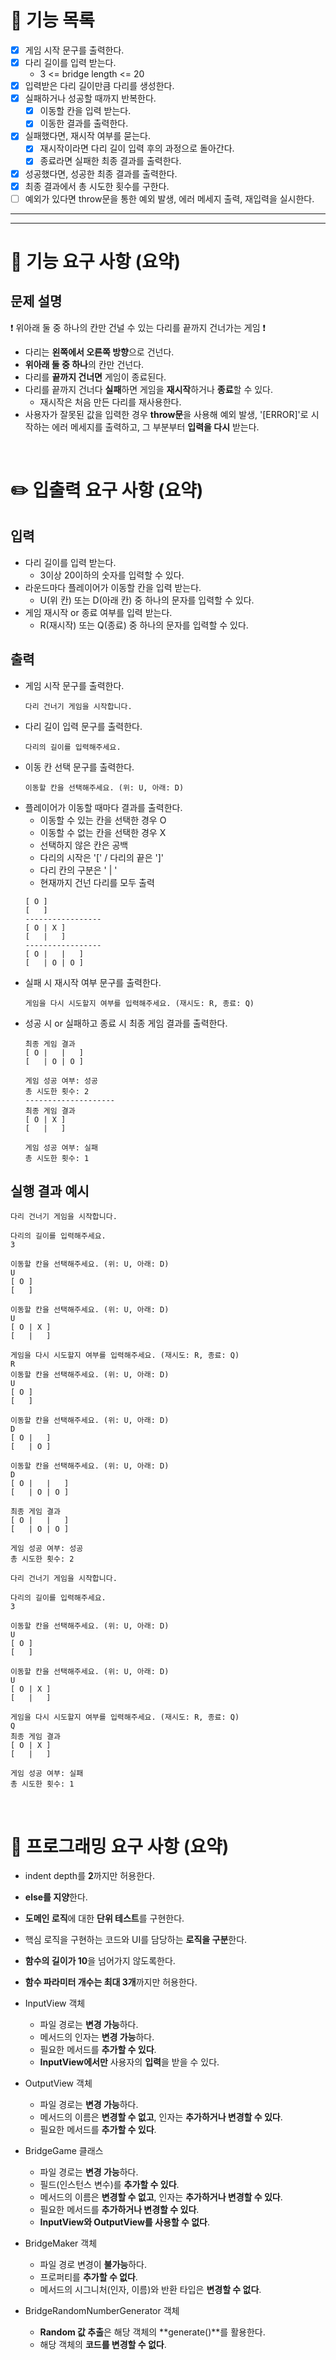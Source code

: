 # 📜 **기능 목록**
- [X] 게임 시작 문구를 출력한다.
- [X] 다리 길이를 입력 받는다.
  - 3 <= bridge length <= 20
- [x] 입력받은 다리 길이만큼 다리를 생성한다.
- [x] 실패하거나 성공할 때까지 반복한다.
  - [X] 이동할 칸을 입력 받는다.
  - [x] 이동한 결과를 출력한다.
- [X] 실패했다면, 재시작 여부를 묻는다.
  - [X] 재시작이라면 다리 길이 입력 후의 과정으로 돌아간다.
  - [X] 종료라면 실패한 최종 결과를 출력한다.
- [X] 성공했다면, 성공한 최종 결과를 출력한다.
- [X] 최종 결과에서 총 시도한 횟수를 구한다.
- [ ] 예외가 있다면 throw문을 통한 예외 발생, 에러 메세지 출력, 재입력을 실시한다.

---
---

# 🚀 **기능 요구 사항 (요약)**
## **문제 설명**
❗ 위아래 둘 중 하나의 칸만 건널 수 있는 다리를 끝까지 건너가는 게임 ❗   
   
- 다리는 **왼쪽에서 오른쪽 방향**으로 건넌다.
- **위아래 둘 중 하나**의 칸만 건넌다.
- 다리를 **끝까지 건너면** 게임이 종료된다.
- 다리를 끝까지 건너다 **실패**하면 게임을 **재시작**하거나 **종료**할 수 있다.
  - 재시작은 처음 만든 다리를 재사용한다.
- 사용자가 잘못된 값을 입력한 경우 **throw문**을 사용해 예외 발생, '[ERROR]'로 시작하는 에러 메세지를 출력하고, 그 부분부터 **입력을 다시** 받는다.
<br/>

# ✏️ **입출력 요구 사항 (요약)**
## **입력**
- 다리 길이를 입력 받는다. 
  - 3이상 20이하의 숫자를 입력할 수 있다.
- 라운드마다 플레이어가 이동할 칸을 입력 받는다.
  - U(위 칸) 또는 D(아래 칸) 중 하나의 문자를 입력할 수 있다.
- 게임 재시작 or 종료 여부를 입력 받는다.
  - R(재시작) 또는 Q(종료) 중 하나의 문자를 입력할 수 있다.

## **출력**
- 게임 시작 문구를 출력한다.
  ```
  다리 건너기 게임을 시작합니다.
  ```
- 다리 길이 입력 문구를 출력한다.
  ```
  다리의 길이를 입력해주세요.
  ```
- 이동 칸 선택 문구를 출력한다.
  ```
  이동할 칸을 선택해주세요. (위: U, 아래: D)
  ```
- 플레이어가 이동할 때마다 결과를 출력한다.
  - 이동할 수 있는 칸을 선택한 경우 O
  - 이동할 수 없는 칸을 선택한 경우 X
  - 선택하지 않은 칸은 공백
  - 다리의 시작은 '[' / 다리의 끝은 ']'
  - 다리 칸의 구분은 ' | '
  - 현재까지 건넌 다리를 모두 출력
  ```
  [ O ]
  [   ]
  -----------------
  [ O | X ]
  [   |   ]
  -----------------
  [ O |   |   ]
  [   | O | O ]
  ```
- 실패 시 재시작 여부 문구를 출력한다.
  ```
  게임을 다시 시도할지 여부를 입력해주세요. (재시도: R, 종료: Q)
  ```
- 성공 시 or 실패하고 종료 시 최종 게임 결과를 출력한다.
  ```
  최종 게임 결과
  [ O |   |   ]
  [   | O | O ]

  게임 성공 여부: 성공
  총 시도한 횟수: 2
  --------------------
  최종 게임 결과
  [ O | X ]
  [   |   ]

  게임 성공 여부: 실패
  총 시도한 횟수: 1
  ```

## **실행 결과 예시**

```
다리 건너기 게임을 시작합니다.

다리의 길이를 입력해주세요.
3

이동할 칸을 선택해주세요. (위: U, 아래: D)
U
[ O ]
[   ]

이동할 칸을 선택해주세요. (위: U, 아래: D)
U
[ O | X ]
[   |   ]

게임을 다시 시도할지 여부를 입력해주세요. (재시도: R, 종료: Q)
R
이동할 칸을 선택해주세요. (위: U, 아래: D)
U
[ O ]
[   ]

이동할 칸을 선택해주세요. (위: U, 아래: D)
D
[ O |   ]
[   | O ]

이동할 칸을 선택해주세요. (위: U, 아래: D)
D
[ O |   |   ]
[   | O | O ]

최종 게임 결과
[ O |   |   ]
[   | O | O ]

게임 성공 여부: 성공
총 시도한 횟수: 2
```

```
다리 건너기 게임을 시작합니다.

다리의 길이를 입력해주세요.
3

이동할 칸을 선택해주세요. (위: U, 아래: D)
U
[ O ]
[   ]

이동할 칸을 선택해주세요. (위: U, 아래: D)
U
[ O | X ]
[   |   ]

게임을 다시 시도할지 여부를 입력해주세요. (재시도: R, 종료: Q)
Q
최종 게임 결과
[ O | X ]
[   |   ]

게임 성공 여부: 실패
총 시도한 횟수: 1
```
<br/>

# 🎯 **프로그래밍 요구 사항 (요약)**
- indent depth를 **2**까지만 허용한다.
- **else를 지양**한다.
- **도메인 로직**에 대한 **단위 테스트**를 구현한다.
- 핵심 로직을 구현하는 코드와 UI를 담당하는 **로직을 구분**한다.
- **함수의 길이가 10**을 넘어가지 않도록한다.
- **함수 파라미터 개수는 최대 3개**까지만 허용한다.

- InputView 객체
  - 파일 경로는 **변경 가능**하다.
  - 메서드의 인자는 **변경 가능**하다.
  - 필요한 메서드를 **추가할 수 있다**.
  - **InputView에서만** 사용자의 **입력**을 받을 수 있다.

- OutputView 객체
  - 파일 경로는 **변경 가능**하다.
  - 메서드의 이름은 **변경할 수 없고**, 인자는 **추가하거나 변경할 수 있다**.
  - 필요한 메서드를 **추가할 수 있다**.

- BridgeGame 클래스
  - 파일 경로는 **변경 가능**하다.
  - 필드(인스턴스 변수)를 **추가할 수 있다**.
  - 메서드의 이름은 **변경할 수 없고**, 인자는 **추가하거나 변경할 수 있다**.
  - 필요한 메서드를 **추가하거나 변경할 수 있다**.
  - **InputView와 OutputView를 사용할 수 없다**.

- BridgeMaker 객체
  - 파일 경로 변경이 **불가능**하다.
  - 프로퍼티를 **추가할 수 없다**.
  - 메서드의 시그니처(인자, 이름)와 반환 타입은 **변경할 수 없다**.

- BridgeRandomNumberGenerator 객체
  - **Random 값 추출**은 해당 객체의 **generate()**를 활용한다.
  - 해당 객체의 **코드를 변경할 수 없다**.
